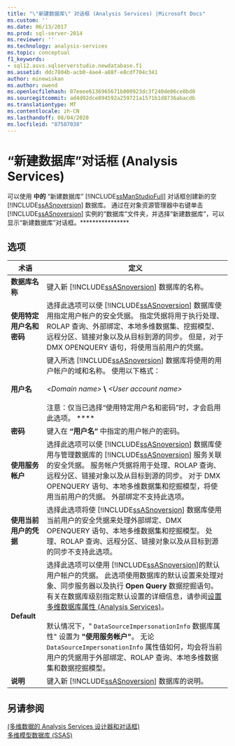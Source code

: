 ```yaml
---
title: "\"新建数据库\" 对话框 (Analysis Services) |Microsoft Docs"
ms.custom: ''
ms.date: 06/13/2017
ms.prod: sql-server-2014
ms.reviewer: ''
ms.technology: analysis-services
ms.topic: conceptual
f1_keywords:
- sql12.asvs.sqlserverstudio.newdatabase.f1
ms.assetid: ddc7804b-acb0-4ae4-a88f-e8cdf704c341
author: minewiskan
ms.author: owend
ms.openlocfilehash: 07eeee6136965671b000923dc3f240de06ce0bd0
ms.sourcegitcommit: ad4d92dce894592a259721a1571b1d8736abacdb
ms.translationtype: MT
ms.contentlocale: zh-CN
ms.lasthandoff: 08/04/2020
ms.locfileid: "87587038"
---
```

# <a name="new-database-dialog-box-analysis-services"></a>“新建数据库”对话框 (Analysis Services)
  可以使用 **中的** “新建数据库” [!INCLUDE[ssManStudioFull](../includes/ssmanstudiofull-md.md)] 对话框创建新的空 [!INCLUDE[ssASnoversion](../includes/ssasnoversion-md.md)] 数据库。 通过在对象资源管理器中右键单击 [!INCLUDE[ssASnoversion](../includes/ssasnoversion-md.md)] 实例的“数据库”文件夹，并选择“新建数据库”，可以显示“新建数据库”对话框。****************  
  
## <a name="options"></a>选项  
  
|术语|定义|  
|----------|----------------|  
|**数据库名称**|键入新 [!INCLUDE[ssASnoversion](../includes/ssasnoversion-md.md)] 数据库的名称。|  
|**使用特定用户名和密码**|选择此选项可以使 [!INCLUDE[ssASnoversion](../includes/ssasnoversion-md.md)] 数据库使用指定用户帐户的安全凭据。 指定凭据将用于执行处理、ROLAP 查询、外部绑定、本地多维数据集、挖掘模型、远程分区、链接对象以及从目标到源的同步。 但是，对于 DMX OPENQUERY 语句，将使用当前用户的凭据。|  
|**用户名**|键入所选 [!INCLUDE[ssASnoversion](../includes/ssasnoversion-md.md)] 数据库将使用的用户帐户的域和名称。 使用以下格式：<br /><br /> *\<Domain name>* **\\** *\<User account name>*<br /><br /> 注意：仅当已选择“使用特定用户名和密码”时，才会启用此选项。 ****|  
|**密码**|键入在 **“用户名”** 中指定的用户帐户的密码。|  
|**使用服务帐户**|选择此选项可以使 [!INCLUDE[ssASnoversion](../includes/ssasnoversion-md.md)] 数据库使用与管理数据库的 [!INCLUDE[ssASnoversion](../includes/ssasnoversion-md.md)] 服务关联的安全凭据。 服务帐户凭据将用于处理、ROLAP 查询、远程分区、链接对象以及从目标到源的同步。 对于 DMX OPENQUERY 语句、本地多维数据集和挖掘模型，将使用当前用户的凭据。 外部绑定不支持此选项。|  
|**使用当前用户的凭据**|选择此选项将使 [!INCLUDE[ssASnoversion](../includes/ssasnoversion-md.md)] 数据库使用当前用户的安全凭据来处理外部绑定、DMX OPENQUERY 语句、本地多维数据集和挖掘模型。 处理、ROLAP 查询、远程分区、链接对象以及从目标到源的同步不支持此选项。|  
|**Default**|选择此选项可以使用 [!INCLUDE[ssASnoversion](../includes/ssasnoversion-md.md)]的默认用户帐户的凭据。 此选项使用数据库的默认设置来处理对象、同步服务器以及执行 **Open Query** 数据挖掘语句。 有关在数据库级别指定默认设置的详细信息，请参阅[设置多维数据库属性 (Analysis Services)](multidimensional-models/set-multidimensional-database-properties-analysis-services.md)。<br /><br /> 默认情况下，" `DataSourceImpersonationInfo` 数据库属性" 设置为 **"使用服务帐户"**。 无论 `DataSourceImpersonationInfo` 属性值如何，均会将当前用户的凭据用于外部绑定、ROLAP 查询、本地多维数据集和数据挖掘模型。|  
|**说明**|键入新 [!INCLUDE[ssASnoversion](../includes/ssasnoversion-md.md)] 数据库的说明。|  
  
## <a name="see-also"></a>另请参阅  
 [&#40;多维数据的 Analysis Services 设计器和对话框&#41;](analysis-services-designers-and-dialog-boxes-multidimensional-data.md)   
 [多维模型数据库 (SSAS)](multidimensional-models/multidimensional-model-databases-ssas.md)  
  
  
